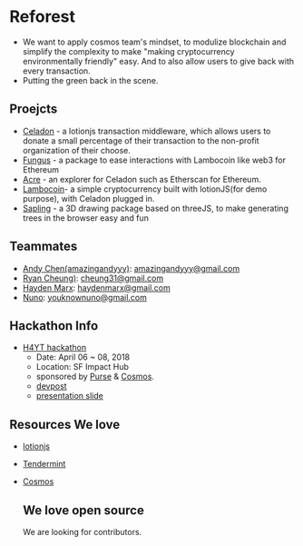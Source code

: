 # Reforest

- We want to apply cosmos team's mindset, to modulize blockchain and simplify the complexity to make "making cryptocurrency environmentally friendly" easy. And to also allow users to give back with every transaction.
- Putting the green back in the scene.

## Proejcts

- [Celadon](https://github.com/reforest/celadon) - a lotionjs transaction middleware, which allows users to donate a small percentage of their transaction to the non-profit organization of their choose.
- [Fungus](https://github.com/reforest/fungus) - a package to ease interactions with Lambocoin like web3 for Ethereum
- [Acre](https://github.com/reforest/client) - an explorer for Celadon such as Etherscan for Ethereum.
- [Lambocoin](https://github.com/reforest/lambocoin)- a simple cryptocurrency built with lotionJS(for demo purpose), with Celadon plugged in.
- [Sapling](https://github.com/reforest/sapling) - a 3D drawing package based on threeJS, to make generating trees in the browser easy and fun

## Teammates

- [Andy Chen(amazingandyyy)](https://github.com/amazingandyyy): amazingandyyy@gmail.com
- [Ryan Cheung)](https://github.com/cheung31): cheung31@gmail.com
- [Hayden Marx](https://github.com/Haydenmarx): haydenmarx@gmail.com
- [Nuno](https://github.com/storycoding): youknownuno@gmail.com

## Hackathon Info

- [H4YT hackathon](https://c4yt.devpost.com/)
  - Date: April 06 ~ 08, 2018
  - Location: SF Impact Hub
  - sponsored by [Purse](https://purse.io/shop) & [Cosmos](https://cosmos.network/).
  - [devpost](https://devpost.com/software/celadon-by-reforest-team)
  - [presentation slide](https://docs.google.com/presentation/d/1Veeuy9ZahjfFb-Q383oqOJj4XzvHsBXn4MN08liqGyI/edit?usp=sharing)

## Resources We love

- [lotionjs](https://lotionjs.com/)
- [Tendermint](https://github.com/tendermint/tendermint)
- [Cosmos](https://cosmos.network/)


  ## We love open source

  We are looking for contributors.
